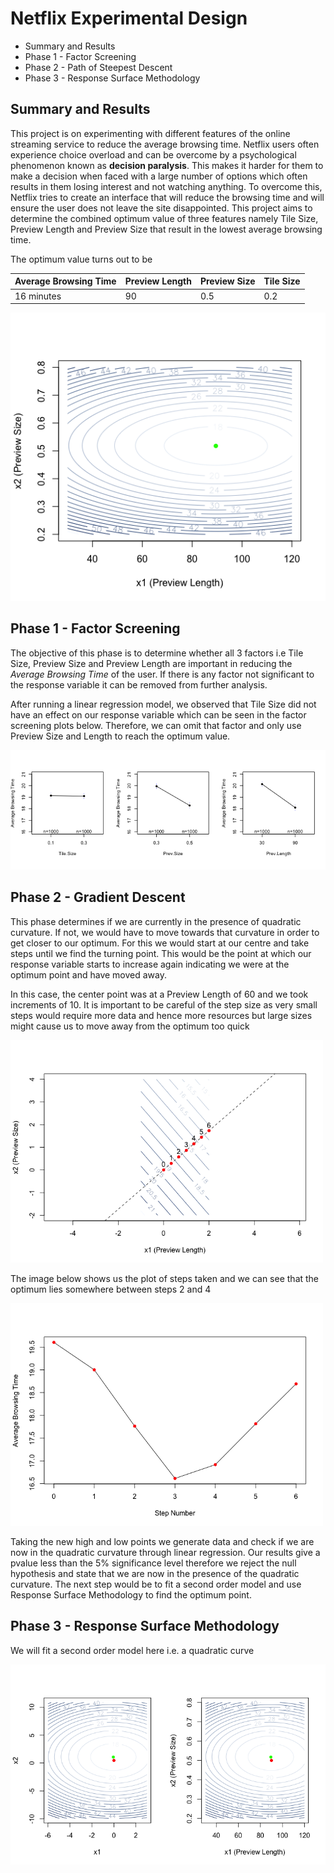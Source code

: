 # Netflix Experimental Design

* Summary and Results
* Phase 1 - Factor Screening
* Phase 2 - Path of Steepest Descent
* Phase 3 - Response Surface Methodology

## Summary and Results

This project is on experimenting with different features of the online streaming service to reduce the average browsing time. Netflix users often experience choice overload and can be overcome by a psychological phenomenon known as **decision paralysis**. This makes it harder for them to make a decision when faced with a large number of options which often results in them losing interest and not watching anything. To overcome this, Netflix tries to create an interface that will reduce the browsing time and will ensure the user does not leave the site disappointed. This project aims to determine the combined optimum value of three features namely Tile Size, Preview Length and Preview Size that result in the lowest average browsing time. 

The optimum value turns out to be 

| Average Browsing Time | Preview Length | Preview Size | Tile Size |
| ------------- | ------------- | ------------- | ------------- |
| 16 minutes  | 90  | 0.5 | 0.2 |

<img src="Plots/OptimumPoint_NU.png" width=600>

## Phase 1 - Factor Screening

The objective of this phase is to determine whether all 3 factors i.e Tile Size, Preview Size and Preview Length are important in reducing the *Average Browsing Time* of the user. If there is any factor not significant to the response variable it can be removed from further analysis. 

After running a linear regression model, we observed that Tile Size did not have an effect on our response variable which can be seen in the factor screening plots below. Therefore, we can omit that factor and only use Preview Size and Length to reach the optimum value.

<img src="Plots/FactorScreeningPlots.png">


## Phase 2 - Gradient Descent

This phase determines if we are currently in the presence of quadratic curvature. If not, we would have to move towards that curvature in order to get closer to our optimum. For this we would start at our centre and take steps until we find the turning point. This would be the point at which our response variable starts to increase again indicating we were at the optimum point and have moved away.

In this case, the center point was at a Preview Length of 60 and we took increments of 10. It is important to be careful of the step size as very small steps would require more data and hence more resources but large sizes might cause us to move away from the optimum too quick

<img src="Plots/Steps - Gradient Descent.png" width = 500> 

The image below shows us the plot of steps taken and we can see that the optimum lies somewhere between steps 2 and 4

<img src="Plots/Steps Plot.png" width = 500> 

Taking the new high and low points we generate data and check if we are now in the quadratic curvature through linear regression. Our results give a pvalue less than the 5% significance level therefore we reject the null hypothesis and state that we are now in the presence of the quadratic curvature. The next step would be to fit a second order model and use Response Surface Methodology to find the optimum point.

## Phase 3 - Response Surface Methodology

We will fit a second order model here i.e. a quadratic curve

<img src="Plots/ContourPlots_OptimalPoint.png" width=600>

